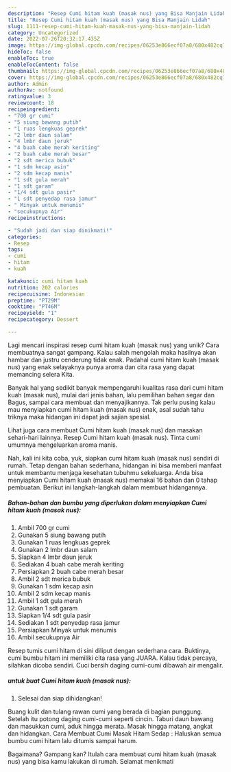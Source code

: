 ```yaml
---
description: "Resep Cumi hitam kuah (masak nus) yang Bisa Manjain Lidah"
title: "Resep Cumi hitam kuah (masak nus) yang Bisa Manjain Lidah"
slug: 1111-resep-cumi-hitam-kuah-masak-nus-yang-bisa-manjain-lidah
category: Uncategorized
date: 2022-07-26T20:32:17.435Z
image: https://img-global.cpcdn.com/recipes/06253e866ecf07a8/680x482cq70/cumi-hitam-kuah-masak-nus-foto-resep-utama.jpg
hideToc: false
enableToc: true
enableTocContent: false
thumbnail: https://img-global.cpcdn.com/recipes/06253e866ecf07a8/680x482cq70/cumi-hitam-kuah-masak-nus-foto-resep-utama.jpg
cover: https://img-global.cpcdn.com/recipes/06253e866ecf07a8/680x482cq70/cumi-hitam-kuah-masak-nus-foto-resep-utama.jpg
author: Admin
authorAv: notfound
ratingvalue: 3
reviewcount: 18
recipeingredient:
- "700 gr cumi"
- "5 siung bawang putih"
- "1 ruas lengkuas geprek"
- "2 lmbr daun salam"
- "4 lmbr daun jeruk"
- "4 buah cabe merah keriting"
- "2 buah cabe merah besar"
- "2 sdt merica bubuk"
- "1 sdm kecap asin"
- "2 sdm kecap manis"
- "1 sdt gula merah"
- "1 sdt garam"
- "1/4 sdt gula pasir"
- "1 sdt penyedap rasa jamur"
- " Minyak untuk menumis"
- "secukupnya Air"
recipeinstructions:

- "Sudah jadi dan siap dinikmati!"
categories:
- Resep
tags:
- cumi
- hitam
- kuah

katakunci: cumi hitam kuah 
nutrition: 202 calories
recipecuisine: Indonesian
preptime: "PT29M"
cooktime: "PT46M"
recipeyield: "1"
recipecategory: Dessert

---
```





Lagi mencari inspirasi resep cumi hitam kuah (masak nus) yang unik? Cara membuatnya sangat gampang. Kalau salah mengolah maka hasilnya akan hambar dan justru cenderung tidak enak. Padahal cumi hitam kuah (masak nus) yang enak selayaknya punya aroma dan cita rasa yang dapat memancing selera Kita.





Banyak hal yang sedikit banyak mempengaruhi kualitas rasa dari cumi hitam kuah (masak nus), mulai dari jenis bahan, lalu pemilihan bahan segar dan Bagus, sampai cara membuat dan menyajikannya. Tak perlu pusing kalau mau menyiapkan cumi hitam kuah (masak nus) enak,      asal sudah tahu triknya maka hidangan ini dapat jadi sajian spesial.














Lihat juga cara membuat Cumi hitam kuah (masak nus) dan masakan sehari-hari lainnya. Resep Cumi hitam kuah (masak nus). Tinta cumi umumnya mengeluarkan aroma manis.






Nah, kali ini kita coba, yuk, siapkan cumi hitam kuah (masak nus) sendiri di rumah. Tetap dengan bahan sederhana, hidangan ini bisa memberi manfaat untuk membantu menjaga kesehatan tubuhmu sekeluarga. Anda bisa menyiapkan Cumi hitam kuah (masak nus) memakai 16 bahan dan 0 tahap pembuatan. Berikut ini langkah-langkah dalam membuat hidangannya.

<!--inarticleads1-->

##### Bahan-bahan dan bumbu yang diperlukan dalam menyiapkan Cumi hitam kuah (masak nus):

1. Ambil 700 gr cumi
1. Gunakan 5 siung bawang putih
1. Gunakan 1 ruas lengkuas geprek
1. Gunakan 2 lmbr daun salam
1. Siapkan 4 lmbr daun jeruk
1. Sediakan 4 buah cabe merah keriting
1. Persiapkan 2 buah cabe merah besar
1. Ambil 2 sdt merica bubuk
1. Gunakan 1 sdm kecap asin
1. Ambil 2 sdm kecap manis
1. Ambil 1 sdt gula merah
1. Gunakan 1 sdt garam
1. Siapkan 1/4 sdt gula pasir
1. Sediakan 1 sdt penyedap rasa jamur
1. Persiapkan  Minyak untuk menumis
1. Ambil secukupnya Air


Resep tumis cumi hitam di sini diliput dengan sederhana cara. Buktinya, cumi bumbu hitam ini memiliki cita rasa yang JUARA. Kalau tidak percaya, silahkan dicoba sendiri. Cuci bersih daging cumi-cumi dibawah air mengalir. 

<!--inarticleads2-->

#####  untuk buat Cumi hitam kuah (masak nus):


1. Selesai dan siap dihidangkan!

Buang kulit dan tulang rawan cumi yang berada di bagian punggung. Setelah itu potong daging cumi-cumi seperti cincin. Taburi daun bawang dan masukkan cumi, aduk hingga merata. Masak hingga matang, angkat dan hidangkan. Cara Membuat Cumi Masak Hitam Sedap : Haluskan semua bumbu cumi hitam lalu ditumis sampai harum. 

Bagaimana? Gampang kan? Itulah cara membuat cumi hitam kuah (masak nus) yang bisa kamu lakukan di rumah. Selamat menikmati
